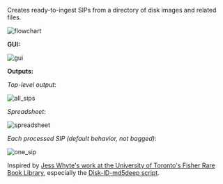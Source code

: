 Creates ready-to-ingest SIPs from a directory of disk images and related files.  

![flowchart](https://github.com/timothyryanwalsh/cca-diskimageprocessor/blob/master/media/di_flowchart.png)  

**GUI:**  

![gui](https://github.com/timothyryanwalsh/cca-diskimageprocessor/blob/master/media/diskimageprocessor_gui.png)  

**Outputs:**  

*Top-level output*:  

![all_sips](https://github.com/timothyryanwalsh/cca-diskimageprocessor/blob/master/media/diskimageprocessor_output1.png)  

*Spreadsheet*:  

![spreadsheet](https://github.com/timothyryanwalsh/cca-diskimageprocessor/blob/master/media/desc_spreadsheet.png)  

*Each processed SIP (default behavior, not bagged)*:  

![one_sip](https://github.com/timothyryanwalsh/cca-diskimageprocessor/blob/master/media/diskimageprocessor_output.png)  

Inspired by [Jess Whyte's work at the University of Toronto's Fisher Rare Book Library](https://saaers.wordpress.com/2016/04/12/clearing-the-digital-backlog-at-the-thomas-fisher-rare-book-library/comment-page-1/), especially the [Disk-ID-md5deep script](https://github.com/jesswhyte/Disk-ID-md5deep/).
